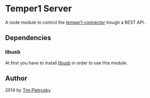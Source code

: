 # Temper1 Server

A node module to control the [temper1-connector](http://github.com/TimPietrusky/temper1-connector) trough a REST API. 


## Dependencies

### libusb

At first you have to install [libusb](http://www.libusb.org/) in order to use this module. 


## Author

2014 by [Tim Pietrusky](http://twitter.com/TimPietrusky)